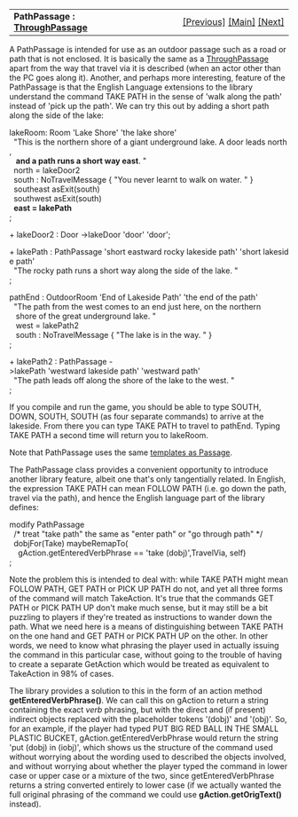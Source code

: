 <table width="100%" data-border="0" data-cellspacing="0"
data-cellpadding="3" data-bgcolor="#C0C0C0">
<colgroup>
<col style="width: 50%" />
<col style="width: 50%" />
</colgroup>
<tbody>
<tr>
<td style="text-align: left;"><strong>PathPassage : <a
href="throughpassage.htm">ThroughPassage</a><br />
</strong></td>
<td style="text-align: right;"><a
href="onewayroomconnector.htm">[Previous]</a> <a
href="generalintroduction.htm">[Main]</a> <a
href="shipboardroom.htm">[Next]</a></td>
</tr>
</tbody>
</table>

  
A PathPassage is intended for use as an outdoor passage such as a road
or path that is not enclosed. It is basically the same as a
[ThroughPassage](throughpassage.htm) apart from the way that travel via
it is described (when an actor other than the PC goes along it).
Another, and perhaps more interesting, feature of the PathPassage is
that the English Language extensions to the library understand the
command TAKE PATH in the sense of 'walk along the path' instead of 'pick
up the path'. We can try this out by adding a short path along the side
of the lake:  
  
lakeRoom: Room 'Lake Shore' 'the lake shore'  
  "This is the northern shore of a giant underground lake. A door leads north,  
   **and a path runs a short way east**. "  
  north = lakeDoor2  
  south : NoTravelMessage { "You never learnt to walk on water. " }  
  southeast asExit(south)  
  southwest asExit(south)  
  **east = lakePath**  
;  
  
+ lakeDoor2 : Door -\>lakeDoor 'door' 'door';  
  
+ lakePath : PathPassage 'short eastward rocky lakeside path' 'short lakeside path'  
  "The rocky path runs a short way along the side of the lake. "    
;  
  
pathEnd : OutdoorRoom 'End of Lakeside Path' 'the end of the path'  
  "The path from the west comes to an end just here, on the northern  
   shore of the great underground lake. "  
   west = lakePath2  
   south : NoTravelMessage { "The lake is in the way. " }      
;  
  
+ lakePath2 : PathPassage -\>lakePath 'westward lakeside path' 'westward path'  
  "The path leads off along the shore of the lake to the west. "  
;  
  
If you compile and run the game, you should be able to type SOUTH, DOWN,
SOUTH, SOUTH (as four separate commands) to arrive at the lakeside. From
there you can type TAKE PATH to travel to pathEnd. Typing TAKE PATH a
second time will return you to lakeRoom.  
  
Note that PathPassage uses the same [templates as
Passage](passagetemplate.htm).  
  
The PathPassage class provides a convenient opportunity to introduce
another library feature, albeit one that's only tangentially related. In
English, the expression TAKE PATH can mean FOLLOW PATH (i.e. go down the
path, travel via the path), and hence the English language part of the
library defines:  
  
modify PathPassage   
  /\* treat "take path" the same as "enter path" or "go through path" \*/   
  dobjFor(Take) maybeRemapTo(  
    gAction.getEnteredVerbPhrase == 'take (dobj)',TravelVia, self)   
;   
  
Note the problem this is intended to deal with: while TAKE PATH might
mean FOLLOW PATH, GET PATH or PICK UP PATH do not, and yet all three
forms of the command will match TakeAction. It's true that the commands
GET PATH or PICK PATH UP don't make much sense, but it may still be a
bit puzzling to players if they're treated as instructions to wander
down the path. What we need here is a means of distinguishing between
TAKE PATH on the one hand and GET PATH or PICK PATH UP on the other. In
other words, we need to know what phrasing the player used in actually
issuing the command in this particular case, without going to the
trouble of having to create a separate GetAction which would be treated
as equivalent to TakeAction in 98% of cases.  
  
The library provides a solution to this in the form of an action method
**getEnteredVerbPhrase()**. We can call this on gAction to return a
string containing the exact *verb* phrasing, but with the direct and (if
present) indirect objects replaced with the placeholder tokens '(dobj)'
and '(obj)'. So, for an example, if the player had typed PUT BIG RED
BALL IN THE SMALL PLASTIC BUCKET, gAction.getEnteredVerbPhrase would
return the string 'put (dobj) in (iobj)', which shows us the structure
of the command used without worrying about the wording used to described
the objects involved, and without worrying about whether the player
typed the command in lower case or upper case or a mixture of the two,
since getEnteredVerbPhrase returns a string converted entirely to lower
case (if we actually wanted the full original phrasing of the command we
could use **gAction.getOrigText()** instead).  
